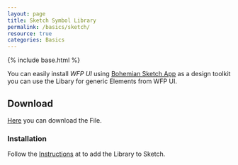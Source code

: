 ```yaml
---
layout: page
title: Sketch Symbol Library
permalink: /basics/sketch/
resource: true
categories: Basics
---
```

{% include base.html %}

You can easily install _WFP UI_ using [Bohemian Sketch App](https://sketchapp.com/docs/preferences/libraries/) as a design toolkit you can use the Libary for generic Elements from WFP UI. 

<div class="notice">
  <h2 class="title">Download</h2>
  <p><a href="https://github.com/wfp/ui/blob/develop/sketch/WFP%20Template.sketch?raw=true">Here</a> you can download the File.</p>
</div>

### Installation

Follow the [Instructions](https://www.sketchapp.com/) at to add the Library to Sketch.